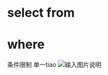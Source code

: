 # select from

# where
条件限制
单一tiao
![输入图片说明](/imgs/2025-09-03/99J6KfUBC2CQfbyg.png)
<!--stackedit_data:
eyJoaXN0b3J5IjpbLTEyMjI3MjczMTMsLTI3OTAzNTcyOSwyOT
QxMTkyOTcsNDQwOTA1NjE5XX0=
-->